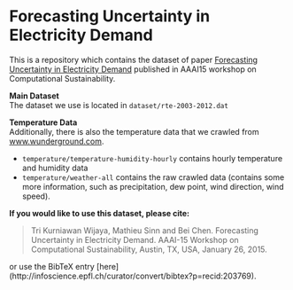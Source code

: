 Forecasting Uncertainty in Electricity Demand
===========
This is a repository which contains the dataset of paper [Forecasting Uncertainty in Electricity Demand](http://infoscience.epfl.ch/record/203769) published in AAAI15 workshop on Computational Sustainability. 

<b>Main Dataset</b><br>
The dataset we use is located in <code>dataset/rte-2003-2012.dat</code>

<b>Temperature Data</b><br>
Additionally, there is also the temperature data that we crawled from www.wunderground.com.
- <code>temperature/temperature-humidity-hourly</code> contains hourly temperature and humidity data
- <code>temperature/weather-all</code> contains the raw crawled data (contains some more information, such as precipitation, dew point, wind direction, wind speed).

<b>If you would like to use this dataset, please cite:</b><br>
<blockquote>
Tri Kurniawan Wijaya, Mathieu Sinn and Bei Chen. Forecasting Uncertainty in Electricity Demand. AAAI-15 Workshop on Computational Sustainability, Austin, TX, USA, January 26, 2015. 
</blockquote>
or use the BibTeX entry [here](http://infoscience.epfl.ch/curator/convert/bibtex?p=recid:203769).
